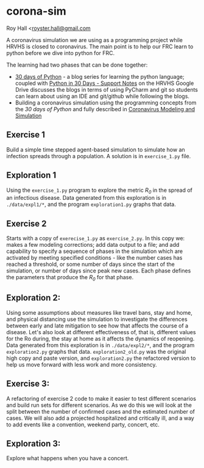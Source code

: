 # corona-sim

Roy Hall <[royster.hall@gmail.com](royster.hall@gmail.com)

A coronavirus simulation we are using as a programming project while HRVHS is closed to coronavirus. The main point
is to help our FRC learn to python before we dive into python for FRC.

The learning had two phases that can be done together:
* [30 days of Python](https://blog.tecladocode.com/tag/30-days-of-python/) - a blog series for learning the
  python language; coupled with [Python in 30 Days - Support 
  Notes](https://docs.google.com/document/d/1wFdRYH_ESaQ4gfFgarrGcpRMRRBlF52NgxPpZ2ftzOA/edit#heading=h.d1vcsdpzhpfs)
  on the HRVHS Google Drive discusses the blogs in terms of using PyCharm and git so students can learn about
  using an IDE and git/github while following the blogs.
* Building a coronavirus simulation using the programming concepts from the *30 days of Python* and fully
  described in [Coronavirus Modeling and
  Simulation](https://docs.google.com/document/d/1ZaHgsrZf2CAnYB3ZatCPFzu_1CEDIAbBG3G7OPw_680/edit#heading=h.2tkptf89gawx)

## Exercise 1  
Build a simple time stepped agent-based simulation to simulate how an infection spreads through a population. A
solution is in `exercise_1.py` file.

## Exploration 1
Using the `exercise_1.py` program to explore the metric <i>R<sub>0</sub></i> in the spread of an infectious
disease. Data generated from this exploration is in `./data/expl1/*`, and the program `exploration1.py`
graphs that data.

## Exercise 2
Starts with a copy of `exerecise_1.py` as `exercise_2.py`. In this copy we: makes a few modeling corrections;
add data output to a file; and add capability to specify a sequence of phases in the simulation which
are activated by meeting specified conditions - like the number cases has reached a threshold, or some
number of days since the start of the simulation, or number of days since peak new cases. Each phase
defines the parameters that produce the <i>R<sub>0</sub></i> for that phase.

## Exploration 2:
Using some assumptions about measures like travel bans, stay and home, and physical distancing use the
simulation to investigate the differences between early and late mitigation to see how that affects the
course of a disease. Let's also look at different effectiveness  of, that is, different values for the Ro
during, the stay at home as it affects the dynamics of reopening. Data generated from this exploration is
in `./data/expl2/*`, and the program `exploration2.py` graphs that data. `exploration2_old.py` was the
original high copy and paste version, and `exploration2.py` the refactored version to help us move
forward with less work and more consistency.

## Exercise 3:
A refactoring of exercise 2 code to make it easier to test different scenarios and build run sets for
different scenarios. As we do this we will look at the split between the number of confirmed cases and
the estimated number of cases. We will also add a projected hospitalized and critically ill, and a way
to add events like a convention, weekend party, concert, etc.

## Exploration 3:
Explore what happens when you have a concert.


